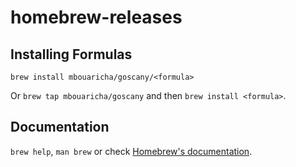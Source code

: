 # homebrew-releases

## Installing Formulas

`brew install mbouaricha/goscany/<formula>`

Or `brew tap mbouaricha/goscany` and then `brew install <formula>`.

## Documentation

`brew help`, `man brew` or check [Homebrew's documentation](https://docs.brew.sh).
